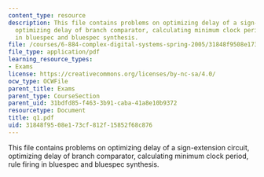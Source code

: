 ```yaml
---
content_type: resource
description: This file contains problems on optimizing delay of a sign-extension circuit,
  optimizing delay of branch comparator, calculating minimum clock period, rule firing
  in bluespec and bluespec synthesis.
file: /courses/6-884-complex-digital-systems-spring-2005/31848f9508e173cf812f15852f68c876_q1.pdf
file_type: application/pdf
learning_resource_types:
- Exams
license: https://creativecommons.org/licenses/by-nc-sa/4.0/
ocw_type: OCWFile
parent_title: Exams
parent_type: CourseSection
parent_uid: 31bdfd85-f463-3b91-caba-41a8e10b9372
resourcetype: Document
title: q1.pdf
uid: 31848f95-08e1-73cf-812f-15852f68c876
---
```

This file contains problems on optimizing delay of a sign-extension circuit, optimizing delay of branch comparator, calculating minimum clock period, rule firing in bluespec and bluespec synthesis.